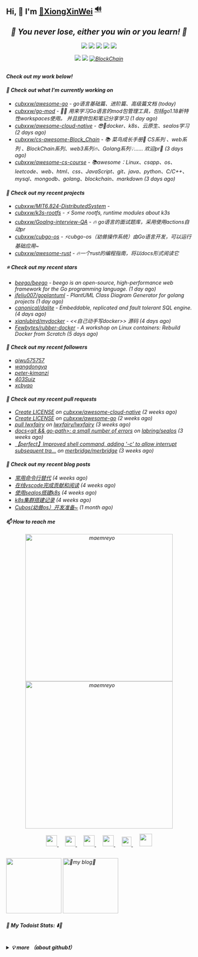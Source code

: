 ## Hi, 👋  I'm <a href="https://3293172751.github.io/resume/" target="_blank">🐻XiongXinWei</a> <sup><a href="https://cubxxw.github.io/resume/" />🔊</a></sup>


<h2 align="center"><em>🌟 You never lose, either you win or you learn!<em> 💪</h2>


<p align='center'>
<a href="https://www.linkedin.cn/injobs/in/xiongxinwei-xiong-7606a0227" target="_blank"><img src="https://img.shields.io/badge/linkedin-xiongxinwei-yellowgreen?logo=linkedin"></a>
<a href="https://twitter.com/xxw3293172751" target="_blank"><img src="https://img.shields.io/badge/twitter-%40xxw3293172751-informational?logo=twitter"></a>
<a href="https://www.zhihu.com/people/3293172751" target="_blank"><img src="https://img.shields.io/badge/%E7%9F%A5%E4%B9%8E-%E9%93%BE%E5%AD%A6%E8%80%85%E7%A4%BE%E5%8C%BA-blue?logo=zhihu"></a>
<a href="https://s2.loli.net/2022/07/05/sQHuozItvWg1heA.jpg" target="_blank"><img src="https://img.shields.io/badge/%E5%BE%AE%E4%BF%A1-smile-brightgreen?logo=wechat"></a>
<a href="https://space.bilibili.com/14089380" target="_blank"><img src="https://img.shields.io/badge/b%E7%AB%99-%E6%97%A0%E4%B8%8E%E4%BC%A6%E6%AF%94%E7%9A%84%E5%BE%97%E5%BE%97-red?logo=bilibili"></a>
</p>
<p align='center'>
<a href="https://weibo.com/u/6248930985" target="_blank"><img src="https://img.shields.io/badge/%E5%BE%AE%E5%8D%9A-%E6%97%A0%E4%B8%8E%E4%BC%A6%E6%AF%94%E7%9A%84%E5%BE%97%E5%BE%97-critical?style=social&logo=Sina%20Weibo"></a>
<a href="https://github.com/cubxxw" target="_blank"><img src="https://img.shields.io/badge/Github-xiongxinwei-inactive?style=social&logo=github"></a>
<a href="https://wakatime.com/@c445b3c6-a2bc-43a2-a24a-0828a17244b4"><img src="https://wakatime.com/badge/user/c445b3c6-a2bc-43a2-a24a-0828a17244b4.svg" alt="BlockChain" /></a>
</p>

<br>
  <strong>Check out my work below!</strong>
<br>

#### 👷 Check out what I'm currently working on

- [cubxxw/awesome-go](https://github.com/cubxxw/awesome-go) - go语言基础篇、进阶篇、高级篇文档 (today)
- [cubxxw/go-mod](https://github.com/cubxxw/go-mod) - 🏄‍♂️ 用来学习Go语言的mod包管理工具，包括go1.18新特性workspaces使用。 并且提供包和笔记分享学习 (1 day ago)
- [cubxxw/awesome-cloud-native](https://github.com/cubxxw/awesome-cloud-native) - 😎🐋docker、k8s、云原生、sealos学习 (2 days ago)
- [cubxxw/cs-awesome-Block_Chain](https://github.com/cubxxw/cs-awesome-Block_Chain) - 📚 菜鸟成长手册🚀  CS系列 、web系列 、BlockChain系列、web3系列🔥、Golang系列💡...... 欢迎pr🫰 (3 days ago)
- [cubxxw/awesome-cs-course](https://github.com/cubxxw/awesome-cs-course) - 📚awesome：Linux、csapp、os、leetcode、web、html、css、JavaScript、git、java、python、C/C&#43;&#43;、mysql、mongodb、golang、blockchain、markdown (3 days ago)

#### 🌱 Check out my recent projects

- [cubxxw/MIT6.824-DistributedSystem](https://github.com/cubxxw/MIT6.824-DistributedSystem) - 
- [cubxxw/k3s-rootfs](https://github.com/cubxxw/k3s-rootfs) - ⚡ Some rootfs, runtime modules about k3s
- [cubxxw/Goalng-interview-QA](https://github.com/cubxxw/Goalng-interview-QA) - 🔥 go语言的面试题库，采用使用actions自动pr
- [cubxxw/cubgo-os](https://github.com/cubxxw/cubgo-os) -  ⚡cubgo-os（幼兽操作系统）由Go语言开发，可以运行基础应用~
- [cubxxw/awesome-rust](https://github.com/cubxxw/awesome-rust) -  🔥一个rust的编程指南，将以docs形式阅读它

#### ⭐ Check out my recent stars

- [beego/beego](https://github.com/beego/beego) - beego is an open-source, high-performance web framework for the Go programming language. (1 day ago)
- [jfeliu007/goplantuml](https://github.com/jfeliu007/goplantuml) - PlantUML Class Diagram Generator for golang projects (1 day ago)
- [canonical/dqlite](https://github.com/canonical/dqlite) - Embeddable, replicated and fault tolerant SQL engine. (4 days ago)
- [xianlubird/mydocker](https://github.com/xianlubird/mydocker) - &lt;&lt;自己动手写docker&gt;&gt; 源码 (4 days ago)
- [Fewbytes/rubber-docker](https://github.com/Fewbytes/rubber-docker) - A workshop on Linux containers: Rebuild Docker from Scratch (5 days ago)

#### 👯 Check out my recent followers

- [qiwu575757](https://github.com/qiwu575757)
- [wangdongya](https://github.com/wangdongya)
- [peter-kimanzi](https://github.com/peter-kimanzi)
- [403Suiz](https://github.com/403Suiz)
- [xcbyao](https://github.com/xcbyao)

#### 🔨 Check out my recent pull requests

- [Create LICENSE](https://github.com/cubxxw/awesome-cloud-native/pull/5) on [cubxxw/awesome-cloud-native](https://github.com/cubxxw/awesome-cloud-native) (2 weeks ago)
- [Create LICENSE](https://github.com/cubxxw/awesome-go/pull/4) on [cubxxw/awesome-go](https://github.com/cubxxw/awesome-go) (2 weeks ago)
- [pull lwxfairy](https://github.com/lwxfairy/lwxfairy/pull/1) on [lwxfairy/lwxfairy](https://github.com/lwxfairy/lwxfairy) (3 weeks ago)
- [docs&lt;git &amp;&amp; go-path&gt;: a small number of errors](https://github.com/labring/sealos/pull/1978) on [labring/sealos](https://github.com/labring/sealos) (3 weeks ago)
- [【perfect】Improved shell command, adding &#39;-c&#39; to allow interrupt subsequent tra…](https://github.com/merbridge/merbridge/pull/235) on [merbridge/merbridge](https://github.com/merbridge/merbridge) (3 weeks ago)

#### 📜 Check out my recent blog posts

- [常用命令行替代](https://zhuanlan.zhihu.com/p/576392923) (4 weeks ago)
- [在线vscode完成贡献和阅读](https://zhuanlan.zhihu.com/p/576392446) (4 weeks ago)
- [使用sealos搭建k8s](https://zhuanlan.zhihu.com/p/576388662) (4 weeks ago)
- [k8s集群搭建记录](https://zhuanlan.zhihu.com/p/576388231) (4 weeks ago)
- [Cubos(幼兽os）开发准备~](https://zhuanlan.zhihu.com/p/574430945) (1 month ago)

#### 📫 How to reach me



<p align="center">
	<img src="https://github-readme-stats.vercel.app/api?username=cubxxw&theme=dracula&show_icons=true" alt="maemreyo" width="400" />
	<img src="http://github-readme-streak-stats.herokuapp.com?user=cubxxw&theme=dracula&hide_border=false" alt="maemreyo" width="400" />
</p>

<p align="center">
  <a href="https://blog.csdn.net/weixin_54529579" target="_blank" alt="CSDN" title="CSDN">
    <img src="https://img.icons8.com/material/48/000000/csdn.png" width="30px"/>
  </a>
  &emsp;
  <a href="https://www.zhihu.com/people/3293172751" target="_blank" alt="Zhihu" title="Zhihu">
    <img src="https://img.icons8.com/material-two-tone/50/000000/zhihu.png" width="28px"/>
  </a>
  &emsp;
  <a href="https://space.bilibili.com/1233089591" target="_blank" alt="Bilibili" title="Bilibili">
    <img src="https://user-images.githubusercontent.com/29084184/129467562-a754907c-c128-40d0-80ad-86e89bdda3d6.png" width="30px"/>
  </a> 
  &emsp;
  <a href="https://https://www.youtube.com/channel/UCd3qbRbMwYlh5uKneo_2m_w" target="_blank" alt="YouTube" title="YouTube">
    <img src="https://img.icons8.com/ios-filled/50/000000/youtube-play.png" width="30px"/>
  </a>
  &emsp;
  <a href="https://www.linkedin.cn/injobs/in/xiongxinwei-xiong-7606a0227" target="_blank" alt="LinkedIn" title="LinkedIn">
    <img src="https://img.icons8.com/ios-filled/256/000000/linkedin.svg" width="26px"/>
  </a>
  &emsp;
  <a href="https://twitter.com/xxw3293172751" target="_blank" alt="LinkedIn" title="LinkedIn">
    <img src="https://s2.loli.net/2022/01/15/vamdrInCTQsfDP6.jpg" width="34px"/>
  </a>
</p>
<h2></h2>



<a target="_blank" href="http://mail.qq.com/cgi-bin/qm_share?t=qm_mailme&email=1Ky9u7qzrL26o7G9i6OhvLW6lLK7rLm1vbj6t7u5" style="text-decoration:none;"><img src="http://rescdn.qqmail.com/zh_CN/htmledition/images/function/qm_open/ico_mailme_02.png" width="150"/></a>
<a href="https://liberapay.com/xiongxinwei/donate" target="_blank"><img src="https://cdn.buymeacoffee.com/buttons/v2/default-red.png" alt="💋my blog💋" width="150" ></a>



#### 🚧 My Todoist Stats: ⬇️👀

<br>
<details><summary><b>💡 more （about github❗）</b></summary>

<img src="/github-metrics.svg" alt="Metrics" width="100%">

</details>
